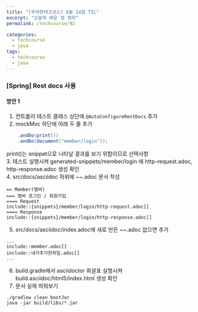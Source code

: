 ```yaml
---
title: "[우아한테크코스] 6월 14일 TIL"
excerpt: "오늘의 배운 점 정리"
permalink: /techcourse/92

categories:
  - techcourse
  - java
tags:
  - techcourse  
  - java
---   
```


### [Spring] Rest docs 사용  
#### 방안 1  
1. 컨트롤러 테스트 클래스 상단에 `@AutoConfigureRestDocs` 추가  
2. mockMvc 하단에 아래 두 줄 추가  
```java
    .andDo(print())
    .andDo(document("member/login"));
```  
print()는 snippet으로 나타날 결과를 보기 위함이므로 선택사항  
3. 테스트 실행시켜 generated-snippets/member/login 에 http-request.adoc, http-response.adoc 생성 확인  
4. src/docs/asciidoc 하위에 ~~.adoc 문서 작성  
```
== Member(멤버) 
=== 멤버 로그인 / 회원가입
==== Request
include::{snippets}/member/login/http-request.adoc[]
==== Response
include::{snippets}/member/login/http-response.adoc[]
```  
5. src/docs/asciidoc/index.adoc에 새로 만든 ~~.adoc 없으면 추가  
```
...
include::member.adoc[]
include::내가추가한파일.adoc[]
...
```  
6. build.gradle에서 asciidoctor 화살표 실행시켜 build.asciidoc/html5/index.html 생성 확인  
7. 문서 실제 띄워보기  
```
./gradlew clean bootJar
java -jar build/libs/*.jar
```  
